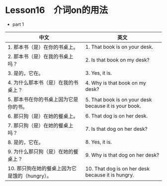 # Lesson16　介词on的用法

- part 1

| 中文                                           | 英文                                                  |
| ---------------------------------------------- | ----------------------------------------------------- |
| 1. 那本书（是）在你的书桌上。                  | 1. That book is on your desk.                         |
| 2. 那本书（是）在我的书桌上吗？                | 2. Is that book on my desk?                         |
| 3. 是的，它在。                                | 3. Yes, it is.                                        |
| 4. 为什么那本书（是）在我的书桌上？            | 4. Why is that book on my desk?                       |
| 5. 那本书在你的书桌上因为它是你的书。          | 5. That book is on your desk because it is your book. |
| 6. 那只狗（是）在她的餐桌上。                  | 6. That dog is on her desk.                           |
| 7. 那只狗（是）在她的餐桌上吗？                | 7. Is that dog on her desk?                           |
| 8. 是的，它在。                                | 8. Yes, it is.                                        |
| 9. 为什么那只狗（是）在她的餐桌上？            | 9. Why is that dog on her desk?                       |
| 10. 那只狗在她的餐桌上因为它是饿的（hungry）。 | 10. That dog is on her desk because it is hungry.     |
